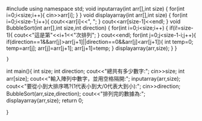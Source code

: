 #include <iostream>
using namespace std;
void inputarray(int arr[],int size)
{
    for(int i=0;i<size;i++){
        cin>>arr[i];
    }
}
void displayarray(int arr[],int size)
{
    for(int i=0;i<size-1;i++){
        cout<<arr[i]<<", ";
    }
    cout<<arr[size-1]<<endl;
}
void BubbleSort(int arr[],int size,int direction)
{
    for(int i=0;i<size;i++)
    {
        if(i!=size-1){
         cout<<"這是第"<<i+1<<"次排列";
    }
        cout<<endl;
        for(int j=0;j<size-1-i;j++){
            if(direction==1&&arr[j]>arr[j+1]||direction==0&&arr[j]<arr[j+1]){
                int temp=0;
                temp=arr[j];
                arr[j]=arr[j+1];
                arr[j+1]=temp;
            }
            displayarray(arr,size);
            }
        }

    }

int main(){
    int size;
    int direction;
    cout<<"總共有多少數字:";
    cin>>size;
    int arr[size];
    cout<<"輸入陣列中數字，並用空格隔開:";
    inputarray(arr,size);
    cout<<"要從小到大排序嗎?(1代表小到大/0代表大到小):";
    cin>>direction;
    BubbleSort(arr,size,direction);
    cout<<"排列完的數據為:";
    displayarray(arr,size);
    return 0;

}

